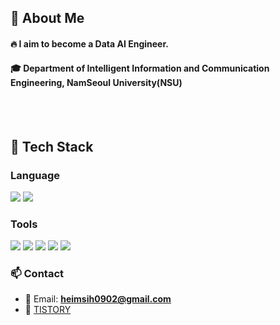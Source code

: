 <div>
  
  <!--Header
  ![header](https://capsule-render.vercel.app/api?type=transparent&color=gradient&height=300&section=header&text=yeon%20hee's%20Github%20)
  -->
</div>

<div>
  <!--Body-->
  
  ## 👀 About Me
  #### :fire: I aim to become a Data AI Engineer.<br/>
  #### :mortar_board: Department of Intelligent Information and Communication Engineering, NamSeoul University(NSU)
  <br/><br/>
  
  ## 🧱 Tech Stack
  
  ### Language
  <img src="https://img.shields.io/badge/Python-3776AB?style=flat-square&logo=Python&logoColor=white"/>
  <img src="https://img.shields.io/badge/Kotlin-0095D5?style=flat-square&logo=Kotlin&logoColor=white"/>

  ### Tools
  <img src="https://img.shields.io/badge/GitHub-181717?style=flat-square&logo=GitHub&logoColor=white"/>
  <img src="https://img.shields.io/badge/Notion-000000?style=flat-square&logo=Notion&logoColor=white"/>
  <img src="https://img.shields.io/badge/Git-F05032?style=flat-square&logo=Git&logoColor=white"/>
  <img src="https://img.shields.io/badge/Jupyter-F37626?style=flat-square&logo=Jupyter&logoColor=white"/>
  <img src="https://img.shields.io/badge/Figma-F24E1E?style=flat-square&logo=Figma&logoColor=white"/>

  <br/>

  ### 📫 Contact
  - 📧 Email: **heimsih0902@gmail.com**
  - 📝 [TISTORY]((https://hee-yeon-02.tistory.com/))

  <br/>

 <!-- ## 🤔 Github Stats
  [![Anurag's GitHub stats](https://github-readme-stats.vercel.app/api?username=Jiyu-Kim&show_icons=true&theme=radical)](https://github.com/anuraghazra/github-readme-stats)
  <br/>
  [![Top Langs](https://github-readme-stats.vercel.app/api/top-langs/?username=Jiyu-Kim&layout=compact)](https://github.com/anuraghazra/github-readme-stats)
  -->
</div>

<!--
**yheeeon/yheeeon** is a ✨ _special_ ✨ repository because its `README.md` (this file) appears on your GitHub profile.

Here are some ideas to get you started:

- 🔭 I’m currently working on ...
- 🌱 I’m currently learning ...
- 👯 I’m looking to collaborate on ...
- 🤔 I’m looking for help with ...
- 💬 Ask me about ...
- 📫 How to reach me: ...
- 😄 Pronouns: ...
- ⚡ Fun fact: ...
-->
